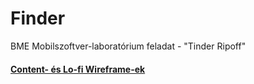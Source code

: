 # Finder
 BME Mobilszoftver-laboratórium feladat - "Tinder Ripoff"

#### [Content- és Lo-fi Wireframe-ek](https://www.figma.com/file/ai0e4cLzHqbW0HsRF0mdV2/Finder?node-id=0%3A1&t=TSyYZ7JiRWRpcauY-1)
